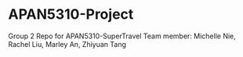 # APAN5310-Project
Group 2 Repo for APAN5310-SuperTravel
Team member: Michelle Nie, Rachel Liu, Marley An, Zhiyuan Tang
